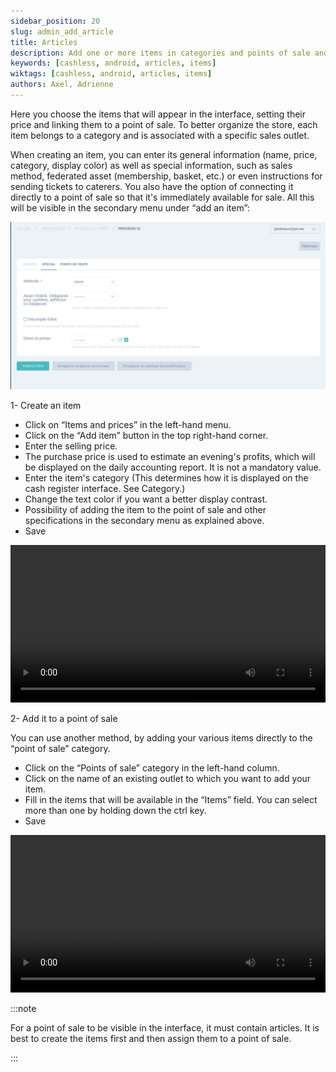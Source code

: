 ```yaml
---
sidebar_position: 20
slug: admin_add_article
title: Articles
description: Add one or more items in categories and points of sale and assign them a price.
keywords: [cashless, android, articles, items]
wiktags: [cashless, android, articles, items]
authors: Axel, Adrienne
---
```


Here you choose the items that will appear in the interface, setting their price and linking them to a point of sale. 
To better organize the store, each item belongs to a category and is associated with a specific sales outlet.

When creating an item, you can enter its general information (name, price, category, display color) as well as special information, such as sales method, federated asset (membership, basket, etc.) or even instructions for sending tickets to caterers. 
You also have the option of connecting it directly to a point of sale so that it's immediately available for sale.
All this will be visible in the secondary menu under “add an item”:

![menu secondaire "ajouter un article"](/img/menu-article.png)

1- Create an item

- Click on “Items and prices” in the left-hand menu.
- Click on the “Add item” button in the top right-hand corner.
- Enter the selling price.
- The purchase price is used to estimate an evening's profits, which will be displayed on the daily accounting report. It is not a mandatory value.
- Enter the item's category (This determines how it is displayed on the cash register interface. See Category.)
- Change the text color if you want a better display contrast.
- Possibility of adding the item to the point of sale and other specifications in the secondary menu as explained above.
- Save

<video width="100%" controls src="/img/ajout-article-pdv.mp4" title="Title"></video>



2- Add it to a point of sale

You can use another method, by adding your various items directly to the “point of sale” category.

- Click on the “Points of sale” category in the left-hand column.
- Click on the name of an existing outlet to which you want to add your item.
- Fill in the items that will be available in the “Items” field. You can select more than one by holding down the ctrl key.
- Save

<video width="100%" controls src="/img/article-pdv-bis.mp4"></video>

:::note

For a point of sale to be visible in the interface, it must contain articles. 
It is best to create the items first and then assign them to a point of sale.

:::
